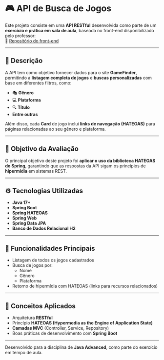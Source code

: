 # 🎮 API de Busca de Jogos

Este projeto consiste em uma **API RESTful** desenvolvida como parte de um **exercício e prática em sala de aula**, baseada no front-end disponibilizado pelo professor:  
🔗 [Repositório do front-end](https://github.com/joaocarloslima/gamefinder-web)

---

## 🧩 Descrição

A API tem como objetivo fornecer dados para o site **GameFinder**, permitindo a **listagem completa de jogos** e **buscas personalizadas** com base em diferentes filtros, como:

- 🎭 **Gênero**
- 💻 **Plataforma**
- 🔍 **Título**
- **Entre outras**

Além disso, cada **Card** de jogo inclui **links de navegação (HATEOAS)** para páginas relacionadas ao seu gênero e plataforma.

---

## 🎯 Objetivo da Avaliação

O principal objetivo deste projeto foi **aplicar o uso da biblioteca HATEOAS do Spring**, garantindo que as respostas da API sigam os princípios de **hipermídia** em sistemas REST.

---

## ⚙️ Tecnologias Utilizadas

- **Java 17+**  
- **Spring Boot**
- **Spring HATEOAS**
- **Spring Web**
- **Spring Data JPA**
- **Banco de Dados Relacional H2**

---

## 🚀 Funcionalidades Principais

- Listagem de todos os jogos cadastrados  
- Busca de jogos por:
  - Nome  
  - Gênero  
  - Plataforma  
- Retorno de hipermídia com HATEOAS (links para recursos relacionados)  

---

## 🧠 Conceitos Aplicados

- Arquitetura **RESTful**
- Princípio **HATEOAS (Hypermedia as the Engine of Application State)**
- **Camadas MVC** (Controller, Service, Repository)
- Boas práticas de desenvolvimento com **Spring Boot**

---

Desenvolvido para a disciplina de **Java Advanced**, como parte do exercício em tempo de aula.
